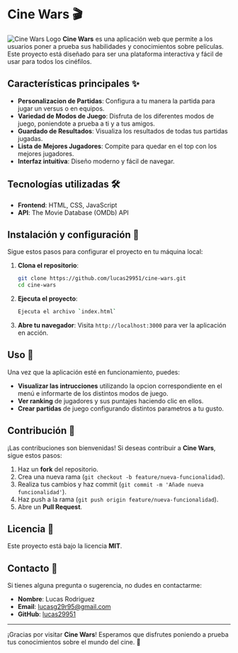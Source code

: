 
# Cine Wars 🎬

![Cine Wars Logo](https://via.placeholder.com/150)
**Cine Wars** es una aplicación web que permite a los usuarios poner a prueba sus habilidades y conocimientos sobre películas. Este proyecto está diseñado para ser una plataforma interactiva y fácil de usar para todos los cinéfilos.

## Características principales ✨

- **Personalizacion de Partidas**: Configura a tu manera la partida para jugar un versus o en equipos.
- **Variedad de Modos de Juego**: Disfruta de los diferentes modos de juego, poniendote a prueba a ti y a tus amigos.
- **Guardado de Resultados**: Visualiza los resultados de todas tus partidas jugadas.
- **Lista de Mejores Jugadores**: Compite para quedar en el top con los mejores jugadores.
- **Interfaz intuitiva**: Diseño moderno y fácil de navegar.

## Tecnologías utilizadas 🛠️

- **Frontend**: HTML, CSS, JavaScript
- **API**: The Movie Database (OMDb) API

## Instalación y configuración 🚀

Sigue estos pasos para configurar el proyecto en tu máquina local:

1. **Clona el repositorio**:
   ```bash
   git clone https://github.com/lucas29951/cine-wars.git
   cd cine-wars
   ```

2. **Ejecuta el proyecto**:
   ```bash
   Ejecuta el archivo `index.html`
   ```

3. **Abre tu navegador**:
   Visita `http://localhost:3000` para ver la aplicación en acción.

## Uso 🎥

Una vez que la aplicación esté en funcionamiento, puedes:

- **Visualizar las intrucciones** utilizando la opcion correspondiente en el menú e informarte de los distintos modos de juego.
- **Ver ranking** de jugadores y sus puntajes haciendo clic en ellos.
- **Crear partidas** de juego configurando distintos parametros a tu gusto.

## Contribución 🤝

¡Las contribuciones son bienvenidas! Si deseas contribuir a **Cine Wars**, sigue estos pasos:

1. Haz un **fork** del repositorio.
2. Crea una nueva rama (`git checkout -b feature/nueva-funcionalidad`).
3. Realiza tus cambios y haz commit (`git commit -m 'Añade nueva funcionalidad'`).
4. Haz push a la rama (`git push origin feature/nueva-funcionalidad`).
5. Abre un **Pull Request**.


## Licencia 📜

Este proyecto está bajo la licencia **MIT**.

## Contacto 📧

Si tienes alguna pregunta o sugerencia, no dudes en contactarme:

- **Nombre**: Lucas Rodriguez
- **Email**: lucasg29r95@gmail.com
- **GitHub**: [lucas29951](https://github.com/lucas29951)

---

¡Gracias por visitar **Cine Wars**! Esperamos que disfrutes poniendo a prueba tus conocimientos sobre el mundo del cine. 🎉
